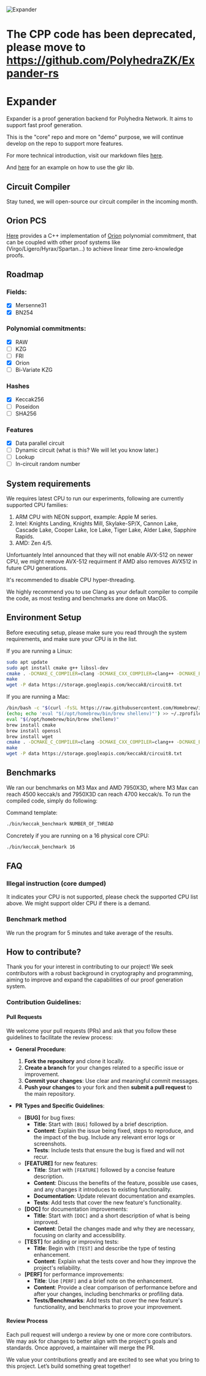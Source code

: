 ![Expander](https://github.com/PolyhedraZK/Expander/blob/master/data/logo.jpg)

# The CPP code has been deprecated, please move to https://github.com/PolyhedraZK/Expander-rs

# Expander

Expander is a proof generation backend for Polyhedra Network. It aims to support fast proof generation.

This is the "core" repo and more on "demo" purpose, we will continue develop on the repo to support more features.

For more technical introduction, visit our markdown files [here](https://github.com/PolyhedraZK/Expander/tree/master/docs/doc.md).

And [here](https://github.com/PolyhedraZK/Expander/tree/master/docs/example.md) for an example on how to use the gkr lib.

## Circuit Compiler

Stay tuned, we will open-source our circuit compiler in the incoming month.

## Orion PCS

[Here](https://github.com/PolyhedraZK/Expander/tree/master/lib/Orion) provides a C++ implementation of [Orion](https://eprint.iacr.org/2022/1010.pdf) polynomial commitment, that can be coupled with other proof systems like (Virgo/Ligero/Hyrax/Spartan...) to achieve linear time zero-knowledge proofs.

## Roadmap

### Fields:

- [x] Mersenne31
- [x] BN254

### Polynomial commitments:

- [x] RAW
- [ ] KZG
- [ ] FRI
- [x] Orion
- [ ] Bi-Variate KZG

### Hashes

- [x] Keccak256
- [ ] Poseidon
- [ ] SHA256

### Features

- [x] Data parallel circuit
- [ ] Dynamic circuit (what is this? We will let you know later.)
- [ ] Lookup
- [ ] In-circuit random number

## System requirements

We requires latest CPU to run our experiments, following are currently supported CPU families:

1. ARM CPU with NEON support, example: Apple M series.
2. Intel: Knights Landing, Knights Mill, Skylake-SP/X, Cannon Lake, Cascade Lake, Cooper Lake, Ice Lake, Tiger Lake, Alder Lake, Sapphire Rapids.
3. AMD: Zen 4/5.

Unfortuantely Intel announced that they will not enable AVX-512 on newer CPU, we might remove AVX-512 requirment if AMD also removes AVX512 in future CPU generations.

It's recommended to disable CPU hyper-threading.

We highly recommend you to use Clang as your default compiler to compile the code, as most testing and benchmarks are done on MacOS.

## Environment Setup

Before executing setup, please make sure you read through the system requirements, and make sure your CPU is in the list.

If you are running a Linux:

```sh
sudo apt update
sudo apt install cmake g++ libssl-dev
cmake . -DCMAKE_C_COMPILER=clang -DCMAKE_CXX_COMPILER=clang++ -DCMAKE_BUILD_TYPE=Release
make
wget -P data https://storage.googleapis.com/keccak8/circuit8.txt
```

If you are running a Mac:

```sh
/bin/bash -c "$(curl -fsSL https://raw.githubusercontent.com/Homebrew/install/HEAD/install.sh)"
(echo; echo 'eval "$(/opt/homebrew/bin/brew shellenv)"') >> ~/.zprofile
eval "$(/opt/homebrew/bin/brew shellenv)"
brew install cmake
brew install openssl
brew install wget
cmake . -DCMAKE_C_COMPILER=clang -DCMAKE_CXX_COMPILER=clang++ -DCMAKE_BUILD_TYPE=Release
make
wget -P data https://storage.googleapis.com/keccak8/circuit8.txt
```

## Benchmarks

We ran our benchmarks on M3 Max and AMD 7950X3D, where M3 Max can reach 4500 keccak/s and 7950X3D can reach 4700 keccak/s. To run the compiled code, simply do following:

Command template:

```sh
./bin/keccak_benchmark NUMBER_OF_THREAD
```

Concretely if you are running on a 16 physical core CPU:

```sh
./bin/keccak_benchmark 16
```

## FAQ

### Illegal instruction (core dumped)

It indicates your CPU is not supported, please check the supported CPU list above. We might support older CPU if there is a demand.

### Benchmark method

We run the program for 5 minutes and take average of the results.

## How to contribute?

Thank you for your interest in contributing to our project! We seek contributors with a robust background in cryptography and programming, aiming to improve and expand the capabilities of our proof generation system.

### Contribution Guidelines:

#### Pull Requests

We welcome your pull requests (PRs) and ask that you follow these guidelines to facilitate the review process:

- **General Procedure**:

  1. **Fork the repository** and clone it locally.
  2. **Create a branch** for your changes related to a specific issue or improvement.
  3. **Commit your changes**: Use clear and meaningful commit messages.
  4. **Push your changes** to your fork and then **submit a pull request** to the main repository.

- **PR Types and Specific Guidelines**:
  - **[BUG]** for bug fixes:
    - **Title**: Start with `[BUG]` followed by a brief description.
    - **Content**: Explain the issue being fixed, steps to reproduce, and the impact of the bug. Include any relevant error logs or screenshots.
    - **Tests**: Include tests that ensure the bug is fixed and will not recur.
  - **[FEATURE]** for new features:
    - **Title**: Start with `[FEATURE]` followed by a concise feature description.
    - **Content**: Discuss the benefits of the feature, possible use cases, and any changes it introduces to existing functionality.
    - **Documentation**: Update relevant documentation and examples.
    - **Tests**: Add tests that cover the new feature's functionality.
  - **[DOC]** for documentation improvements:
    - **Title**: Start with `[DOC]` and a short description of what is being improved.
    - **Content**: Detail the changes made and why they are necessary, focusing on clarity and accessibility.
  - **[TEST]** for adding or improving tests:
    - **Title**: Begin with `[TEST]` and describe the type of testing enhancement.
    - **Content**: Explain what the tests cover and how they improve the project's reliability.
  - **[PERF]** for performance improvements:
    - **Title**: Use `[PERF]` and a brief note on the enhancement.
    - **Content**: Provide a clear comparison of performance before and after your changes, including benchmarks or profiling data.
    - **Tests/Benchmarks**: Add tests that cover the new feature's functionality, and benchmarks to prove your improvement.

#### Review Process

Each pull request will undergo a review by one or more core contributors. We may ask for changes to better align with the project's goals and standards. Once approved, a maintainer will merge the PR.

We value your contributions greatly and are excited to see what you bring to this project. Let’s build something great together!
